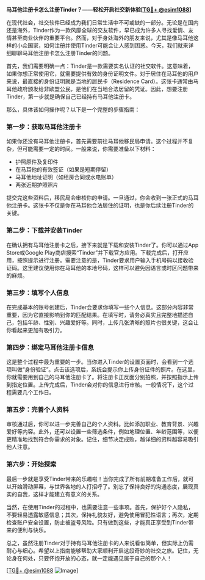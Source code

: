 **马耳他注册卡怎么注册Tinder？——轻松开启社交新体验[[TG💪+ @esim1088](https://t.me/s/esim1088)]**

在现代社会，社交软件已经成为我们日常生活中不可或缺的一部分。无论是在国内还是海外，Tinder作为一款风靡全球的交友软件，早已成为许多人寻找爱情、友情甚至商业伙伴的重要平台。然而，对于身处海外的朋友来说，尤其是像马耳他这样的小众国家，如何注册并使用Tinder可能会让人感到困惑。今天，我们就来详细聊聊马耳他注册卡怎么注册Tinder的问题。

首先，我们需要明确一点：Tinder是一款需要实名认证的社交软件。这意味着，如果你想正常使用它，就需要提供有效的身份证明文件。对于居住在马耳他的用户来说，最直接的身份证明就是当地的居民卡（Residence Card）。这张卡通常由马耳他政府颁发给非欧盟公民，是他们在当地合法居留的凭证。因此，想要注册Tinder，第一步就是确保自己已经持有马耳他注册卡。

那么，具体该如何操作呢？以下是一个完整的步骤指南：

### 第一步：获取马耳他注册卡

如果你还没有马耳他注册卡，首先需要前往马耳他移民局申请。这个过程并不复杂，但可能需要一定的时间。一般来说，你需要准备以下材料：

- 护照原件及复印件
- 在马耳他的有效签证（如果是短期停留）
- 马耳他地址证明（如租房合同或水电账单）
- 两张近期护照照片

提交完这些资料后，移民局会审核你的申请。一旦通过，你会收到一张正式的马耳他注册卡。这张卡不仅是你在马耳他合法居住的证明，也是你后续注册Tinder的关键。

### 第二步：下载并安装Tinder

在确认拥有马耳他注册卡之后，接下来就是下载和安装Tinder了。你可以通过App Store或Google Play商店搜索“Tinder”并下载官方应用。下载完成后，打开应用，按照提示进行注册。需要注意的是，Tinder要求用户输入手机号码以接收验证码。这里建议使用你在马耳他的本地号码，这样可以避免因语言或时区问题带来的麻烦。

### 第三步：填写个人信息

在完成基本的账号创建后，Tinder会要求你填写一些个人信息。这部分内容非常重要，因为它直接影响到你的匹配结果。在填写时，请务必真实且完整地描述自己，包括年龄、性别、兴趣爱好等。同时，上传几张清晰的照片也很关键，这会让你看起来更加有吸引力。

### 第四步：绑定马耳他注册卡信息

这是整个过程中最为重要的一步。当你进入Tinder的设置页面时，会看到一个选项叫做“身份验证”。点击该选项后，系统会提示你上传身份证件的照片。在这里，你就需要用到自己的马耳他注册卡了。将注册卡正反面分别拍照，并按照指示上传到指定位置。上传完成后，Tinder会对你的信息进行审核。一般情况下，这个过程需要几个工作日。

### 第五步：完善个人资料

审核通过后，你可以进一步完善自己的个人资料。比如添加职业、教育背景、兴趣爱好等内容。此外，还可以设置一些筛选条件，例如地理位置、年龄范围等，以便更精准地找到符合你需求的对象。记住，细节决定成败，越详细的资料越容易吸引他人注意。

### 第六步：开始探索

最后一步就是享受Tinder带来的乐趣啦！当你完成了所有前期准备工作后，就可以开始滑动屏幕，与世界各地的人打招呼了。别忘了保持良好的沟通态度，展现真实的自我，这样才能建立有意义的关系。

当然，在使用Tinder的过程中，也需要注意一些事项。首先，保护好个人隐私，不要轻易透露敏感信息；其次，保持礼貌友好，避免使用冒犯性语言；再次，定期检查账户安全设置，防止被盗号风险。只有做到这些，才能真正享受到Tinder带来的便利与快乐。

总之，虽然注册Tinder对于持有马耳他注册卡的人来说看似简单，但实际上仍需耐心与细心。希望以上指南能够帮助大家顺利开启这段奇妙的社交之旅。记住，无论身在何处，只要怀抱开放的心态，就一定能遇见属于自己的那个人！

[[TG💪+ @esim1088](https://t.me/s/esim1088) ![Image](https://i.postimg.cc/4NQfJmqS/Snipaste-2025-05-13-00-14-12.png)]